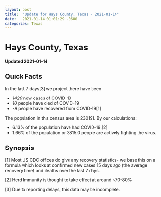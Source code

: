```yaml
---
layout: post
title:  "Update for Hays County, Texas - 2021-01-14"
date:   2021-01-14 01:01:29 -0600
categories: Texas
---
```


# Hays County, Texas
#### Updated 2021-01-14

## Quick Facts

In the last 7 days[3] we project there have been
- *1420* new cases of COVID-19
- *10* people have died of COVID-19
- *-9* people have recovered from COVID-19[1]

The population in this census area is 230191. By our calculations:
- 6.13% of the population have had COVID-19.[2]
- 1.66% of the population or 3815.0 people are actively fighting the virus.

## Synopsis




[1] Most US CDC offices do give any recovery statistics- we base this on a formula which looks at confirmed new cases
15 days ago (the average recovery time) and deaths over the last 7 days.

[2] Herd Immunity is thought to take effect at around ~70-80%

[3] Due to reporting delays, this data may be incomplete.
 
    